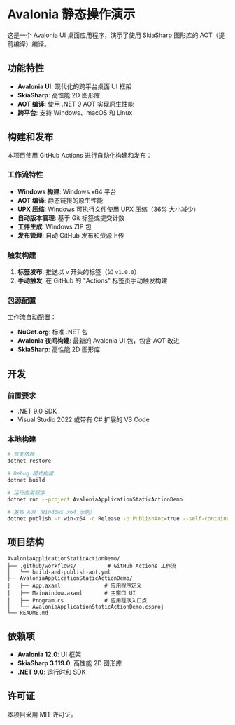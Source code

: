 # Avalonia 静态操作演示

这是一个 Avalonia UI 桌面应用程序，演示了使用 SkiaSharp 图形库的 AOT（提前编译）编译。

## 功能特性

- **Avalonia UI**: 现代化的跨平台桌面 UI 框架
- **SkiaSharp**: 高性能 2D 图形库
- **AOT 编译**: 使用 .NET 9 AOT 实现原生性能
- **跨平台**: 支持 Windows、macOS 和 Linux

## 构建和发布

本项目使用 GitHub Actions 进行自动化构建和发布：

### 工作流特性

- **Windows 构建**: Windows x64 平台
- **AOT 编译**: 静态链接的原生性能
- **UPX 压缩**: Windows 可执行文件使用 UPX 压缩（36% 大小减少）
- **自动版本管理**: 基于 Git 标签或提交计数
- **工件生成**: Windows ZIP 包
- **发布管理**: 自动 GitHub 发布和资源上传

### 触发构建

1. **标签发布**: 推送以 `v` 开头的标签（如 `v1.0.0`）
2. **手动触发**: 在 GitHub 的 "Actions" 标签页手动触发构建

### 包源配置

工作流自动配置：
- **NuGet.org**: 标准 .NET 包
- **Avalonia 夜间构建**: 最新的 Avalonia UI 包，包含 AOT 改进
- **SkiaSharp**: 高性能 2D 图形库

## 开发

### 前置要求

- .NET 9.0 SDK
- Visual Studio 2022 或带有 C# 扩展的 VS Code

### 本地构建

```bash
# 恢复依赖
dotnet restore

# Debug 模式构建
dotnet build

# 运行应用程序
dotnet run --project AvaloniaApplicationStaticActionDemo

# 发布 AOT（Windows x64 示例）
dotnet publish -r win-x64 -c Release -p:PublishAot=true --self-contained true
```

## 项目结构

```
AvaloniaApplicationStaticActionDemo/
├── .github/workflows/          # GitHub Actions 工作流
│   └── build-and-publish-aot.yml
├── AvaloniaApplicationStaticActionDemo/
│   ├── App.axaml              # 应用程序定义
│   ├── MainWindow.axaml       # 主窗口 UI
│   ├── Program.cs             # 应用程序入口点
│   └── AvaloniaApplicationStaticActionDemo.csproj
└── README.md
```

## 依赖项

- **Avalonia 12.0**: UI 框架
- **SkiaSharp 3.119.0**: 高性能 2D 图形库
- **.NET 9.0**: 运行时和 SDK

## 许可证

本项目采用 MIT 许可证。
